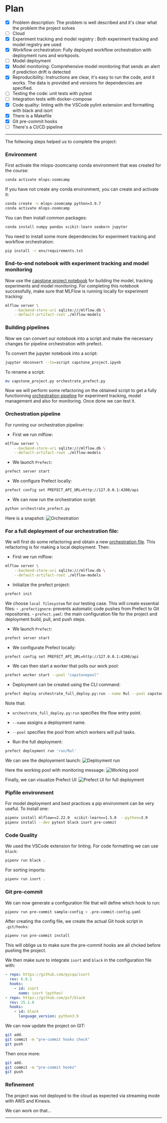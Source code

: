 # Plan
- [x] Problem description: The problem is well described and it's clear what the problem the project solves
- [ ] Cloud
- [x] Experiment tracking and model registry
: Both experiment tracking and model registry are used
- [x] Workflow orchestration: Fully deployed workflow orchestration with deployment runs and workpools.
- [ ] Model deployment
- [x] Model monitoring: Comprehensive model monitoring that sends an alert if prediction drift is detected
- [x] Reproducibility: Instructions are clear, it's easy to run the code, and it works. The data is provided and versions for dependencies are specified.
- [ ] Testing the code: unit tests with pytest
- [ ] Integration tests with docker-compose
- [x] Code quality: linting with the VSCode pylint extension and formatting with black and isort
- [x] There is a Makefile
- [x] Git pre-commit hooks
- [ ] There's a CI/CD pipeline
---

The follwoing steps helped us to complete the project:

### Environment
First activate the mlops-zoomcamp conda environment that was created for the course:
```sh
conda activate mlops-zoomcamp
```
If you have not create any conda environment, you can create and activate it:
```sh
conda create -n mlops-zoomcamp python=3.9.7
conda activate mlops-zoomcamp
```
You can then install common packages:
```sh
conda install numpy pandas scikit-learn seaborn jupyter
```

You need to install some more dependencies for experiment tracking and workflow orchestration:
```sh
pip install -r env/requirements.txt
```

### End-to-end notebook with experiment tracking and model monitoring
Now use the [capstone project notebook](./capstone_project.ipynb) for building the model, tracking experiments and model monitoring. For completing this notebook successfully, make sure that MLFlow is running locally for experiment tracking:
```sh
mlflow server \
    --backend-store-uri sqlite:///mlflow.db \
    --default-artifact-root ./mlflow-models
```

### Building pipelines
Now we can convert our notebook into a script and make the necessary changes for pipeline orchestration with prefect.

To convert the jupyter notebook into a script:
```sh
jupyter nbconvert --to=script capstone_project.ipynb
```

To rename a script:
```sh
mv capstone_project.py orchestrate_prefect.py
```
Now we will perform some refactoring on the obtained script to get a fully functionning [orchestration pipeline](./orchestrate_prefect.py) for experiment tracking, model management and also for monitoring. Once done we can test it.


### Orchestration pipeline
For running our orchestration pipeline:

- First we run mlflow:
```sh
mlflow server \
    --backend-store-uri sqlite:///mlflow.db \
    --default-artifact-root ./mlflow-models
```
- We launch `Prefect`:
```sh
prefect server start
```
- We configure Prefect locally:
```sh
prefect config set PREFECT_API_URL=http://127.0.0.1:4200/api
```
- We can now run the orchestration script:
```sh
python orchestrate_prefect.py
```
Here is a snapshot:
![Orchestration](./images/orchestration.png)

### For a full deployment of our orchestration file:
We will first do some refactoring and obtain a new [orchestration file](./orchestrate_full_deploy.py). This refactoring is for making a local deployment. Then:
- First we run mlflow:
```sh
mlflow server \
    --backend-store-uri sqlite:///mlflow.db \
    --default-artifact-root ./mlflow-models
```

- Initialize the prefect project:
```sh
prefect init
```
We choose `local filesystem` for our testing case. This will create essential files:
    - `.prefectignore`: prevents automatic code pushes from Prefect to Git repositories.
    - `prefect.yaml`: the main configuration file for the project and deployment build, pull, and push steps.

- We launch `Prefect`:
```sh
prefect server start
```
- We configurate Prefect locally:
```sh
prefect config set PREFECT_API_URL=http://127.0.0.1:4200/api
```
- We can then start a worker that polls our work pool:
```sh
prefect worker start --pool "capstonepool"
```
- Deployment can be created using the CLI command:
```bash
prefect deploy orchestrate_full_deploy.py:run --name Rul --pool capstonepool
```
Note that:
  - `orchestrate_full_deploy.py:run` specifies the flow entry point.
  - `--name` assigns a deployment name.
  - `--pool` specifies the pool from which workers will pull tasks.

- Run the full deployment:
```sh
prefect deployment run 'run/Rul'
```
We can see the deployement launch:
![Deployment run](./images/deployment_run.png)

Here the working pool with monitoring message:
![Working pool](./images/pool_working.png)

Finally, we can visualize Prefect UI:
![Prefect UI for full deployment](./images/full_deploy_ui.png)

### Pipfile environment
For model deployment and best practices a pip environment can be very useful. To install one:
```sh
pipenv install mlflow==2.22.0  scikit-learn==1.5.0  --python=3.9
pipenv install --dev pytest black isort pre-commit
```
### Code Quality
We used the VSCode extension for linting. For code formatting we can use `black`:
```sh
pipenv run black .
```
For sorting imports:
```sh
pipenv run isort .
```

### Git pre-commit
We can now generate a configuration file that will define which hook to run:
```sh
pipenv run pre-commit sample-config > .pre-commit-config.yaml
```
After creating the config file, we create the actual Git hook script in `.git/hooks`:
```sh
pipenv run pre-commit install
```
This will oblige us to make sure the pre-commit hooks are all chcked before pushing the project.

We then make sure to integrate `isort` and `black` in the configuration file with:
```yaml
- repo: https://github.com/pycqa/isort
  rev: 6.0.1
  hooks:
    - id: isort
      name: isort (python)
- repo: https://github.com/psf/black
  rev: 25.1.0
  hooks:
    - id: black
      language_version: python3.9
```

We can now update the project on GIT:
```sh
git add.
git commit -m "pre-commit hooks check"
git push
```
Then once more:
```sh
git add.
git commit -m "pre-commit hooks"
git push
```

### Refinement
The project was not deployed to the cloud as expected via streaming mode with AWS and Kinesis.

We can work on that...

---
